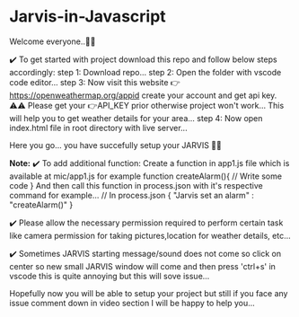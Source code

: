 # Jarvis-in-Javascript

Welcome everyone..🙏🙏

✔️ To get started with project download this repo and follow below steps accordingly:
step 1: 
      Download repo...
step 2: 
      Open the folder with vscode code editor...
step 3:
      Now visit this website 👉https://openweathermap.org/appid create your account and get api key.
	⚠️⚠️ Please get your 👉API_KEY prior otherwise project won't work...
      This will help you to get weather details for your area...
step 4: 
      Now open index.html file in root directory with live server...

Here you go... you have succefully setup your JARVIS 👏👏

**Note:**
✔️ To add additional function:
      Create a function in app1.js file which is available at mic/app1.js for example
      function createAlarm(){
          // Write some code
      }
      And then call this function in process.json with it's respective command for example...
      // In process.json
      {
      "Jarvis set an alarm" : "createAlarm()"
      }
      
✔️ Please allow the necessary permission required to perform certain task like
    camera permission for taking pictures,location for weather details, etc...
    
✔️ Sometimes JARVIS starting message/sound does not come so click on center so new small JARVIS window will come and then press 'ctrl+s' in 
    vscode this is quite annoying but this will sove issue...

Hopefully now you will be able to setup your project but still if you face any issue comment down in video section I will be happy to help you...
